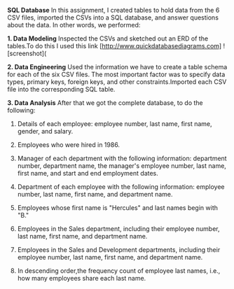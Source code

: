 **SQL Database**
In this assignment, I created tables to hold data from the 6 CSV files, imported the CSVs into a SQL database, and answer questions about the data. In other words, we performed:

**1. Data Modeling**
Inspected the CSVs and sketched out an ERD of the tables.To do this I used this link [http://www.quickdatabasediagrams.com]
![screenshot](

**2. Data Engineering**
Used the information we have to create a table schema for each of the six CSV files. The most important factor was to specify data types, primary keys, foreign keys, and other constraints.Imported each CSV file into the corresponding SQL table.

**3. Data Analysis**
After that we got the complete database, to do the following:

1. Details of each employee: employee number, last name, first name, gender, and salary.

2. Employees who were hired in 1986.

3. Manager of each department with the following information: department number, department name, the manager's employee number, last name, first name, and start and end employment dates.

4. Department of each employee with the following information: employee number, last name, first name, and department name.

5. Employees whose first name is "Hercules" and last names begin with "B."

6. Employees in the Sales department, including their employee number, last name, first name, and department name.

7. Employees in the Sales and Development departments, including their employee number, last name, first name, and department name.

8. In descending order,the frequency count of employee last names, i.e., how many employees share each last name.




